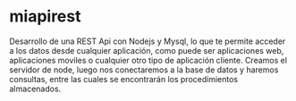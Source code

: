 # miapirest

Desarrollo de una REST Api con Nodejs y Mysql, lo que te permite acceder a los datos desde cualquier aplicación, como puede ser aplicaciones web, aplicaciones moviles o cualquier otro tipo de aplicación cliente.
Creamos el servidor de node, luego nos conectaremos a la base de datos y haremos consultas, entre las cuales se encontrarán los procedimientos almacenados.
